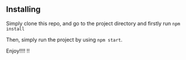 
## Installing

Simply clone this repo, and go to the project directory and firstly run `npm install`

Then, simply run the project by using `npm start`.

Enjoy!!!!
!!
